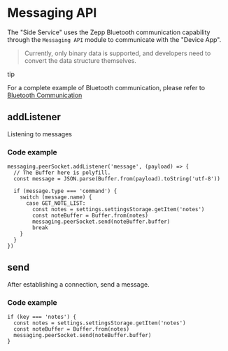 
# Messaging API

The "Side Service" uses the Zepp Bluetooth communication capability through the `Messaging API` module to communicate with the "Device App".

> Currently, only binary data is supported, and developers need to convert the data structure themselves.

tip

For a complete example of Bluetooth communication, please refer to [Bluetooth Communication](/docs/1.0/guides/best-practice/bluetooth-communication/)

## addListener[​](/docs/1.0/reference/side-service-api/messaging/#addlistener "Direct link to addListener")

Listening to messages

### Code example[​](/docs/1.0/reference/side-service-api/messaging/#code-example "Direct link to Code example")

```
messaging.peerSocket.addListener('message', (payload) => {  
  // The Buffer here is polyfill.  
  const message = JSON.parse(Buffer.from(payload).toString('utf-8'))  
  
  if (message.type === 'command') {  
    switch (message.name) {  
      case GET_NOTE_LIST:  
        const notes = settings.settingsStorage.getItem('notes')  
        const noteBuffer = Buffer.from(notes)  
        messaging.peerSocket.send(noteBuffer.buffer)  
        break  
    }  
  }  
})  

```
## send[​](/docs/1.0/reference/side-service-api/messaging/#send "Direct link to send")

After establishing a connection, send a message.

### Code example[​](/docs/1.0/reference/side-service-api/messaging/#code-example-1 "Direct link to Code example")

```
if (key === 'notes') {  
  const notes = settings.settingsStorage.getItem('notes')  
  const noteBuffer = Buffer.from(notes)  
  messaging.peerSocket.send(noteBuffer.buffer)  
}  

```
